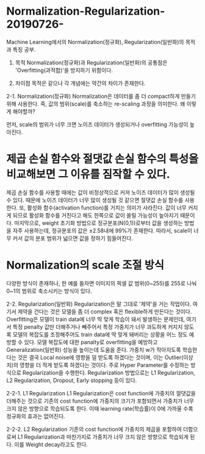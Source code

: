 # Normalization-Regularization-20190726-
Machine Learning에서의 Normalization(정규화), Regularization(일반화)의 목적과 특징 공부.

1. 목적
Normalization(정규화)과 Regularization(일반화)의
공통점은 'Overfitting(과적합)'을 방지하기 위함이다.

2. 차이점
목적은 같으나 각 개념에는 약간의 차이가 존재한다.

2-1. Normalization(정규화)
 Normalization은 데이터를 좀 더 compact하게 만들기 위해 사용한다.
즉, 값의 범위(scale)를 축소하는 re-scaling 과정을 의미한다. 왜 이렇게 해야할까?

 먼저, scale의 범위가 너무 크면 노이즈 데이터가 생성되거나 overfitting 가능성이 높아진다.
# 제곱 손실 함수와 절댓값 손실 함수의 특성을 비교해보면 그 이유를 짐작할 수 있다.
제곱 손실 함수를 사용할 때에는 값이 비정상적으로 커져 노이즈 데이터가 많이 생성될 수 있다.
때문에 노이즈 데이터가 너무 많이 생성될 것 같으면 절댓값 손실 함수를 사용한다.
 또, 활성화 함수(activation function)를 거치는 의미가 사라진다.
값이 너무 커지게 되므로 활성화 함수를 거친다고 해도 한쪽으로 값이 쏠릴 가능성이 높아지기 때문이다.
 마지막으로, weight 초기화 방법으로 정규분포(N(0,1))로부터 값을 생성하는 방법을 자주 사용하는데,
정규분포의 값은 ±2.58내에 99%가 존재한다. 따라서, scale이 너무 커서 값의 분포 범위가 넓으면 값을 정하기 힘들어진다.

# Normalization의 scale 조절 방식
 다양한 방식이 존재하나, 한 예를 들자면 이미지의 픽셀 값 범위(0~255)를
255로 나눠 0~1의 범위로 축소시키는 방식이 있다.

2-2. Regularization(일반화)
 Regularization은 말 그대로 '제약'을 거는 작업이다.
여기서 제약을 건다는 것은 모델을 좀 더 complex 혹은 flexible하게 만든다는 것이다.
 Overfitting은 모델이 train data에 너무 딱 맞게 학습이 돼서 발생하는 문제인데,
여기서 특정 penalty 값만 더해주거나 빼주어서 특정 가중치가 너무 과도하게 커지지 않도록 
모델의 복잡도를 조정해주어도 train data에 딱 맞게 돼버리는 상황을 어느 정도 예방할 수 있다.
모델 복잡도에 대한 panalty로 overfitting을 예방하고 Generalization(일반화) 성능을
높이는데 도움을 준다.
 가중치 w가 작아지도록 학습한다는 것은 결국 Local noise에 영향을 덜 받도록 하겠다는 것이며,
이는 Outlier(이상치)의 영향을 더 적게 받도록 하겠다는 것이다.
 주로 Hyper Parameter를 수정하는 방식으로 Regularization을 수행한다.
Regularization 방법으로는 L1 Regularization, L2 Regularization, Dropout, Early stopping 등이 있다.

2-2-1. L1 Regularization
 L1 Regularization은 cost function에 가중치의 절댓값을 더해주는 것으로
기존의 cost function에 가중치의 크기가 포함되면서 가중치가 너무 크지 않은 방향으로 학습되도록 한다.
이때 learning rate(학습률)이 0에 가까울 수록 정규화의 효과는 없어진다.

2-2-2. L2 Regularization
 기존의 cost function에 가중치의 제곱을 포함하여 더함으로써 L1 Regularization과
마찬가지로 가중치가 너무 크지 않은 방향으로 학습되게 된다. 이를 Weight decay라고도 한다.

